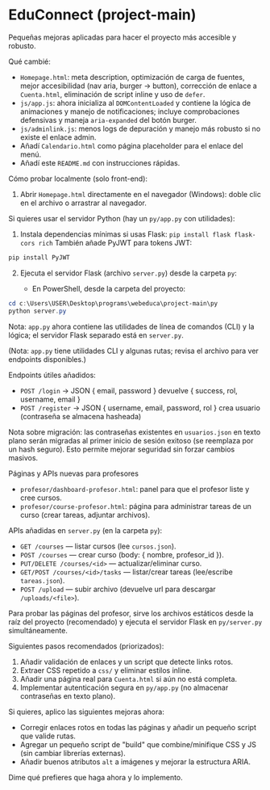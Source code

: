# EduConnect (project-main)

Pequeñas mejoras aplicadas para hacer el proyecto más accesible y robusto.

Qué cambié:
- `Homepage.html`: meta description, optimización de carga de fuentes, mejor accesibilidad (nav aria, burger -> button), corrección de enlace a `Cuenta.html`, eliminación de script inline y uso de `defer`.
- `js/app.js`: ahora inicializa al `DOMContentLoaded` y contiene la lógica de animaciones y manejo de notificaciones; incluye comprobaciones defensivas y maneja `aria-expanded` del botón burger.
- `js/adminlink.js`: menos logs de depuración y manejo más robusto si no existe el enlace admin.
- Añadí `Calendario.html` como página placeholder para el enlace del menú.
- Añadí este `README.md` con instrucciones rápidas.

Cómo probar localmente (solo front-end):
1. Abrir `Homepage.html` directamente en el navegador (Windows): doble clic en el archivo o arrastrar al navegador.

Si quieres usar el servidor Python (hay un `py/app.py` con utilidades):
1. Instala dependencias mínimas si usas Flask: `pip install flask flask-cors rich`
También añade PyJWT para tokens JWT:

```powershell
pip install PyJWT
```
2. Ejecuta el servidor Flask (archivo `server.py`) desde la carpeta `py`:

   - En PowerShell, desde la carpeta del proyecto:

```powershell
cd c:\Users\USER\Desktop\programs\webeduca\project-main\py
python server.py
```

Nota: `app.py` ahora contiene las utilidades de línea de comandos (CLI) y la lógica; el servidor Flask separado está en `server.py`.

(Nota: `app.py` tiene utilidades CLI y algunas rutas; revisa el archivo para ver endpoints disponibles.)

Endpoints útiles añadidos:
- `POST /login` -> JSON { email, password } devuelve { success, rol, username, email }
- `POST /register` -> JSON { username, email, password, rol } crea usuario (contraseña se almacena hasheada)

Nota sobre migración: las contraseñas existentes en `usuarios.json` en texto plano serán migradas al primer inicio de sesión exitoso (se reemplaza por un hash seguro). Esto permite mejorar seguridad sin forzar cambios masivos.

Páginas y APIs nuevas para profesores
- `profesor/dashboard-profesor.html`: panel para que el profesor liste y cree cursos.
- `profesor/course-profesor.html`: página para administrar tareas de un curso (crear tareas, adjuntar archivos).

APIs añadidas en `server.py` (en la carpeta `py`):
- `GET /courses` — listar cursos (lee `cursos.json`).
- `POST /courses` — crear curso (body: { nombre, profesor_id }).
- `PUT/DELETE /courses/<id>` — actualizar/eliminar curso.
- `GET/POST /courses/<id>/tasks` — listar/crear tareas (lee/escribe `tareas.json`).
- `POST /upload` — subir archivo (devuelve url para descargar `/uploads/<file>`).

Para probar las páginas del profesor, sirve los archivos estáticos desde la raíz del proyecto (recomendado) y ejecuta el servidor Flask en `py/server.py` simultáneamente.

Siguientes pasos recomendados (priorizados):
1. Añadir validación de enlaces y un script que detecte links rotos.
2. Extraer CSS repetido a `css/` y eliminar estilos inline.
3. Añadir una página real para `Cuenta.html` si aún no está completa.
4. Implementar autenticación segura en `py/app.py` (no almacenar contraseñas en texto plano).

Si quieres, aplico las siguientes mejoras ahora:
- Corregir enlaces rotos en todas las páginas y añadir un pequeño script que valide rutas.
- Agregar un pequeño script de "build" que combine/minifique CSS y JS (sin cambiar librerías externas).
- Añadir buenos atributos `alt` a imágenes y mejorar la estructura ARIA.

Dime qué prefieres que haga ahora y lo implemento.
